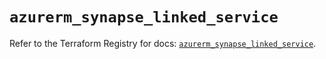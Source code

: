 # `azurerm_synapse_linked_service`

Refer to the Terraform Registry for docs: [`azurerm_synapse_linked_service`](https://registry.terraform.io/providers/hashicorp/azurerm/4.23.0/docs/resources/synapse_linked_service).
